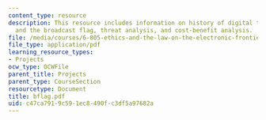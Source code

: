 ```yaml
---
content_type: resource
description: This resource includes information on history of digital television (DTV)
  and the broadcast flag, threat analysis, and cost-benefit analysis.
file: /media/courses/6-805-ethics-and-the-law-on-the-electronic-frontier-fall-2005/c47ca7919c591ec8490fc3df5a97682a_bflag.pdf
file_type: application/pdf
learning_resource_types:
- Projects
ocw_type: OCWFile
parent_title: Projects
parent_type: CourseSection
resourcetype: Document
title: bflag.pdf
uid: c47ca791-9c59-1ec8-490f-c3df5a97682a
---
```

